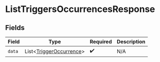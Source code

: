 # ListTriggersOccurrencesResponse


## Fields

| Field                                                                | Type                                                                 | Required                                                             | Description                                                          |
| -------------------------------------------------------------------- | -------------------------------------------------------------------- | -------------------------------------------------------------------- | -------------------------------------------------------------------- |
| `data`                                                               | List\<[TriggerOccurrence](../../models/shared/TriggerOccurrence.md)> | :heavy_check_mark:                                                   | N/A                                                                  |